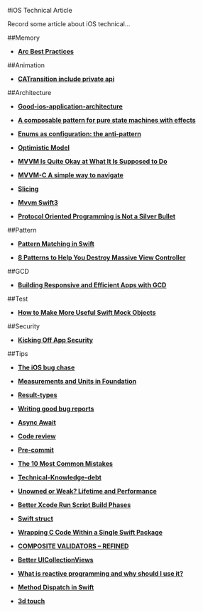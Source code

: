 

#iOS Technical Article

Record some article about iOS technical...

##Memory 

* [**Arc Best Practices**](http://amattn.com/p/arc_best_practices.html)

##Animation

* [**CATransition include private api**](http://iphonedevwiki.net/index.php/CATransition)

##Architecture 

* [**Good-ios-application-architecture**](http://slideslive.com/38897361/good-ios-application-architecture-en)

* [**A composable pattern for pure state machines with effects**](https://gist.github.com/andymatuschak/d5f0a8730ad601bcccae97e8398e25b2)

* [**Enums as configuration: the anti-pattern**](
http://www.jessesquires.com/enums-as-configs/)

* [**Optimistic Model**](
https://stanfy.com/blog/do-not-let-your-user-see-spinners/)

* [**MVVM Is Quite Okay at What It Is Supposed to Do**](
http://christiantietze.de/posts/2016/08/mvvm-is-okay-for-what-it-does/)

* [**MVVM-C A simple way to navigate**](
http://tech.trivago.com/2016/08/26/mvvm-c-a-simple-way-to-navigate//)

* [**Slicing**](http://khanlou.com/2016/10/slicing/)

* [**Mvvm Swift3**](http://www.bensnider.com/refactoring-an-mvvm-app-to-swift-3.html)

* [**Protocol Oriented Programming is Not a Silver Bullet**](http://chris.eidhof.nl/post/protocol-oriented-programming/)

##Pattern

* [**Pattern Matching in Swift**](https://www.raywenderlich.com/134844/pattern-matching-in-swift)

* [**8 Patterns to Help You Destroy Massive View Controller**](http://khanlou.com/2014/09/8-patterns-to-help-you-destroy-massive-view-controller/)

##GCD

* [**Building Responsive and Efficient Apps with GCD**](https://developer.apple.com/videos/play/wwdc2015/718/)

##Test

* [**How to Make More Useful Swift Mock Objects**](http://qualitycoding.org/swift-mock-objects/)

##Security

* [**Kicking Off App Security**](http://blog.prolificinteractive.com/2016/11/15/kicking-off-app-security/)

##Tips

* [**The iOS bug chase**](http://allegro.tech/2016/08/the-ios-bug-chase.html)

* [**Measurements and Units in Foundation**](https://oleb.net/blog/2016/07/measurements-and-units/)

* [**Result-types**](http://www.cocoawithlove.com/blog/2016/08/21/result-types-part-one.html)

* [**Writing good bug reports**](https://pspdfkit.com/blog/2016/writing-good-bug-reports/)

* [**Async Await**](http://khanlou.com/2016/09/async-await/)

* [**Code review**](http://www.slideshare.net/nnja/how-to-successfully-grow-a-code-review-culture?utm_campaign=CodeTengu&utm_medium=web&utm_source=CodeTengu_63)

* [**Pre-commit**](http://pre-commit.com/?utm_campaign=CodeTengu&utm_medium=web&utm_source=CodeTengu_63)

* [**The 10 Most Common Mistakes**](https://www.toptal.com/ios/top-ios-development-mistakes)

* [**Technical-Knowledge-debt**](http://modocache.io/technical-knowledge-debt)

* [**Unowned or Weak? Lifetime and Performance**](https://www.uraimo.com/2016/10/27/unowned-or-weak-lifetime-and-performance/)

* [**Better Xcode Run Script Build Phases**](http://www.mokacoding.com/blog/better-build-phase-scripts/)

* [**Swift struct**](https://ninjapro.wordpress.com/2016/10/28/should-i-use-struct-in-swift/)

* [**Wrapping C Code Within a Single Swift Package**](http://www.bensnider.com/wrapping-c-code-within-a-single-swift-package.html)

* [**COMPOSITE VALIDATORS – REFINED**](https://owensd.io/2016/11/28/composite-validators-refined/)

* [**Better UICollectionViews**](https://www.raywenderlich.com/147162/iglistkit-tutorial-better-uicollectionviews)

* [**What is reactive programming and why should I use it?**](https://www.cocoawithlove.com/blog/reactive-programming-what-and-why.html)

* [**Method Dispatch in Swift**](https://www.raizlabs.com/dev/2016/12/swift-method-dispatch/)

* [**3d touch**](http://www.thinkandbuild.it/custom-controls-3d-touch-confirm/)
